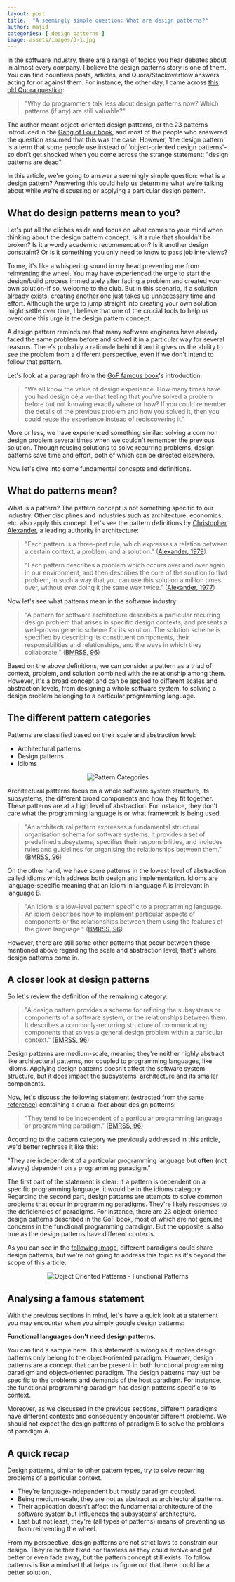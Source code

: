 ```yaml
---
layout: post
title:  "A seemingly simple question: What are design patterns?"
author: majid
categories: [ design patterns ]
image: assets/images/3-1.jpg
---
```

In the software industry, there are a range of topics you hear debates about in almost every company. I believe the 
design patterns story is one of them. You can find countless posts, articles, and Quora/Stackoverflow answers acting 
for or against them. For instance, the other day, I came across [this old Quora question](https://medium.com/r/?url=https%3A%2F%2Fwww.quora.com%2FWhy-do-programmers-talk-less-about-design-patterns-now-Which-patterns-if-any-are-still-valuable):

> "Why do programmers talk less about design patterns now? Which patterns (if any) are still valuable?"

The author meant object-oriented design patterns, or the 23 patterns introduced in the [Gang of Four book](https://medium.com/r/?url=https%3A%2F%2Fwww.google.com%2Fbooks%2Fedition%2FDesign_Patterns%2FtmNNfSkfTlcC%3Fhl%3Den%26gbpv%3D1%26dq%3DDesign%2BPatterns%3A%2BElements%2Bof%2BReusable%2BObject-Oriented%2BSoftware%26printsec%3Dfrontcover%23v%3Donepage%26q%3DDesign%2520Patterns%253A%2520Elements%2520of%2520Reusable%2520Object-Oriented%2520Software%26f%3Dfalse), 
and most of the people who answered the question assumed that this was the case. However, 'the design pattern' is a term 
that some people use instead of 'object-oriented design patterns'-so don't get shocked when you come across the strange 
statement: "design patterns are dead".

In this article, we're going to answer a seemingly simple question: what is a design pattern? Answering this could help 
us determine what we're talking about while we're discussing or applying a particular design pattern.

## What do design patterns mean to you?
Let's put all the clichés aside and focus on what comes to your mind when thinking about the design pattern concept. 
Is it a rule that shouldn't be broken? Is it a wordy academic recommendation? Is it another design constraint? Or is it 
something you only need to know to pass job interviews?

To me, it's like a whispering sound in my head preventing me from reinventing the wheel. You may have experienced the 
urge to start the design/build process immediately after facing a problem and created your own solution-if so, 
welcome to the club. But in this scenario, if a solution already exists, creating another one just takes up unnecessary 
time and effort. Although the urge to jump straight into creating your own solution might settle over time, I believe 
that one of the crucial tools to help us overcome this urge is the design pattern concept.

A design pattern reminds me that many software engineers have already faced the same problem before and solved it in a 
particular way for several reasons. There's probably a rationale behind it and it gives us the ability to see the 
problem from a different perspective, even if we don't intend to follow that pattern.

Let's look at a paragraph from the [GoF famous book](https://medium.com/r/?url=https%3A%2F%2Fwww.google.com%2Fbooks%2Fedition%2FDesign_Patterns%2FtmNNfSkfTlcC%3Fhl%3Den%26gbpv%3D1%26dq%3DDesign%2BPatterns%3A%2BElements%2Bof%2BReusable%2BObject-Oriented%2BSoftware%26printsec%3Dfrontcover%23v%3Donepage%26q%3DDesign%2520Patterns%253A%2520Elements%2520of%2520Reusable%2520Object-Oriented%2520Software%26f%3Dfalse)'s introduction:

> "We all know the value of design experience. How many times have you had design déjà vu-that feeling that you've 
> solved a problem before but not knowing exactly where or how? If you could remember the details of the previous 
> problem and how you solved it, then you could reuse the experience instead of rediscovering it." 

More or less, we have experienced something similar: solving a common design problem several times when we couldn't 
remember the previous solution. Through reusing solutions to solve recurring problems, design patterns save time and 
effort, both of which can be directed elsewhere.

Now let's dive into some fundamental concepts and definitions.

## What do patterns mean?
What is a pattern? The pattern concept is not something specific to our industry. Other disciplines and industries such 
as architecture, economics, etc. also apply this concept. Let's see the pattern definitions by [Christopher Alexander](https://medium.com/r/?url=https%3A%2F%2Fen.wikipedia.org%2Fwiki%2FChristopher_Alexander), 
a leading authority in architecture:

> "Each pattern is a three-part rule, which expresses a relation between a certain context, a problem, and a solution." ([Alexander, 1979](https://medium.com/r/?url=https%3A%2F%2Fwww.google.com%2Fbooks%2Fedition%2FThe_Timeless_Way_of_Building%2FH6CE9hlbO8sC%3Fhl%3Den%26gbpv%3D1%26dq%3DThe%2BTimeless%2BWay%2Bof%2BBuilding%26printsec%3Dfrontcover%23v%3Donepage))
> 
> "Each pattern describes a problem which occurs over and over again in our environment, and then describes the core of the solution to that problem, in such a way that you can use this solution a million times over, without ever doing it the same way twice." ([Alexander, 1977](https://medium.com/r/?url=https%3A%2F%2Fwww.google.com%2Fbooks%2Fedition%2FA_Pattern_Language%2FFTpxDwAAQBAJ%3Fhl%3Den%26gbpv%3D1%26dq%3DPattern%2Blanguage%26printsec%3Dfrontcover%23v%3Donepage%26q%26f%3Dfalse))

Now let's see what patterns mean in the software industry:

> "A pattern for software architecture describes a particular recurring design problem that arises in specific design 
> contexts, and presents a well-proven generic scheme for its solution. The solution scheme is specified by describing 
> its constituent components, their responsibilities and relationships, and the ways in which they collaborate." 
> ([BMRSS, 96](https://medium.com/r/?url=https%3A%2F%2Fbooks.google.nl%2Fbooks%2Fabout%2FPattern_Oriented_Software_Architecture_A.html%3Fid%3Dj_ahu_BS3hAC%26printsec%3Dfrontcover%26source%3Dkp_read_button%26hl%3Den%26redir_esc%3Dy%23v%3Donepage%26q%26f%3Dfalse))

Based on the above definitions, we can consider a pattern as a triad of context, problem, and solution combined with 
the relationship among them. However, it's a broad concept and can be applied to different scales and abstraction 
levels, from designing a whole software system, to solving a design problem belonging to a particular programming language.

## The different pattern categories
Patterns are classified based on their scale and abstraction level:

- Architectural patterns
- Design patterns
- Idioms

<p style="text-align: center">
  <img src="../assets/images/3-2.jpg" alt="Pattern Categories"/>
</p>

Architectural patterns focus on a whole software system structure, its subsystems, the different broad components and 
how they fit together. These patterns are at a high level of abstraction. For instance, they don't care what the 
programming language is or what framework is being used.

> "An architectural pattern expresses a fundamental structural organisation schema for software systems. It provides a 
> set of predefined subsystems, specifies their responsibilities, and includes rules and guidelines for organising the 
> relationships between them." ([BMRSS, 96](https://medium.com/r/?url=https%3A%2F%2Fbooks.google.nl%2Fbooks%2Fabout%2FPattern_Oriented_Software_Architecture_A.html%3Fid%3Dj_ahu_BS3hAC%26printsec%3Dfrontcover%26source%3Dkp_read_button%26hl%3Den%26redir_esc%3Dy%23v%3Donepage%26q%26f%3Dfalse))

On the other hand, we have some patterns in the lowest level of abstraction called idioms which address both design and 
implementation. Idioms are language-specific meaning that an idiom in language A is irrelevant in language B.

> "An idiom is a low-level pattern specific to a programming language. An idiom describes how to implement particular 
> aspects of components or the relationships between them using the features of the given language." ([BMRSS, 96](https://medium.com/r/?url=https%3A%2F%2Fbooks.google.nl%2Fbooks%2Fabout%2FPattern_Oriented_Software_Architecture_A.html%3Fid%3Dj_ahu_BS3hAC%26printsec%3Dfrontcover%26source%3Dkp_read_button%26hl%3Den%26redir_esc%3Dy%23v%3Donepage%26q%26f%3Dfalse))

However, there are still some other patterns that occur between those mentioned above regarding the scale and 
abstraction level, that's where design patterns come in.

## A closer look at design patterns
So let's review the definition of the remaining category:

> "A design pattern provides a scheme for refining the subsystems or components of a software system, or the 
> relationships between them. It describes a commonly-recurring structure of communicating components that solves a 
> general design problem within a particular context." ([BMRSS, 96](https://medium.com/r/?url=https%3A%2F%2Fbooks.google.nl%2Fbooks%2Fabout%2FPattern_Oriented_Software_Architecture_A.html%3Fid%3Dj_ahu_BS3hAC%26printsec%3Dfrontcover%26source%3Dkp_read_button%26hl%3Den%26redir_esc%3Dy%23v%3Donepage%26q%26f%3Dfalse))

Design patterns are medium-scale, meaning they're neither highly abstract like architectural patterns, nor coupled to 
programming languages, like idioms. Applying design patterns doesn't affect the software system structure, but it does 
impact the subsystems' architecture and its smaller components.

Now, let's discuss the following statement (extracted from the same [reference](https://medium.com/r/?url=https%3A%2F%2Fbooks.google.nl%2Fbooks%2Fabout%2FPattern_Oriented_Software_Architecture_A.html%3Fid%3Dj_ahu_BS3hAC%26printsec%3Dfrontcover%26source%3Dkp_read_button%26hl%3Den%26redir_esc%3Dy%23v%3Donepage%26q%26f%3Dfalse)) 
containing a crucial fact about design patterns:

> "They tend to be independent of a particular programming language or programming paradigm." ([BMRSS, 96](https://medium.com/r/?url=https%3A%2F%2Fbooks.google.nl%2Fbooks%2Fabout%2FPattern_Oriented_Software_Architecture_A.html%3Fid%3Dj_ahu_BS3hAC%26printsec%3Dfrontcover%26source%3Dkp_read_button%26hl%3Den%26redir_esc%3Dy%23v%3Donepage%26q%26f%3Dfalse))

According to the pattern category we previously addressed in this article, we'd better rephrase it like this:

"They are independent of a particular programming language but **often** (not always) dependent on a programming paradigm."

The first part of the statement is clear: if a pattern is dependent on a specific programming language, it would be in 
the idioms category. Regarding the second part, design patterns are attempts to solve common problems that occur in 
programming paradigms. They're likely responses to the deficiencies of paradigms. For instance, there are 23 
object-oriented design patterns described in the GoF book, most of which are not genuine concerns in the functional 
programming paradigm. But the opposite is also true as the design patterns have different contexts.

As you can see in the [following image](https://medium.com/r/?url=https%3A%2F%2Fblog.ploeh.dk%2F2012%2F05%2F25%2FDesignpatternsacrossparadigms%2F), 
different paradigms could share design patterns, but we're not going to address this topic as it's beyond the scope of 
this article.

<p style="text-align: center">
  <img src="../assets/images/3-3.jpg" alt="Object Oriented Patterns - Functional Patterns"/>
</p>

## Analysing a famous statement
With the previous sections in mind, let's have a quick look at a statement you may encounter when you simply google 
design patterns:

**Functional languages don't need design patterns.**

You can find a sample here. This statement is wrong as it implies design patterns only belong to the object-oriented 
paradigm. However, design patterns are a concept that can be present in both functional programming paradigm and 
object-oriented paradigm. The design patterns may just be specific to the problems and demands of the host paradigm. 
For instance, the functional programming paradigm has design patterns specific to its context.

Moreover, as we discussed in the previous sections, different paradigms have different contexts and consequently 
encounter different problems. We should not expect the design patterns of paradigm B to solve the problems of paradigm A.

## A quick recap
Design patterns, similar to other pattern types, try to solve recurring problems of a particular context.

- They're language-independent but mostly paradigm coupled.
- Being medium-scale, they are not as abstract as architectural patterns.
- Their application doesn't affect the fundamental architecture of the software system but influences the subsystems' architecture.
- Last but not least, they're (all types of patterns) means of preventing us from reinventing the wheel.

From my perspective, design patterns are not strict laws to constrain our design. They're neither fixed nor flawless as 
they could evolve and get better or even fade away, but the pattern concept still exists. To follow patterns is like a 
mindset that helps us figure out that there could be a better solution.
